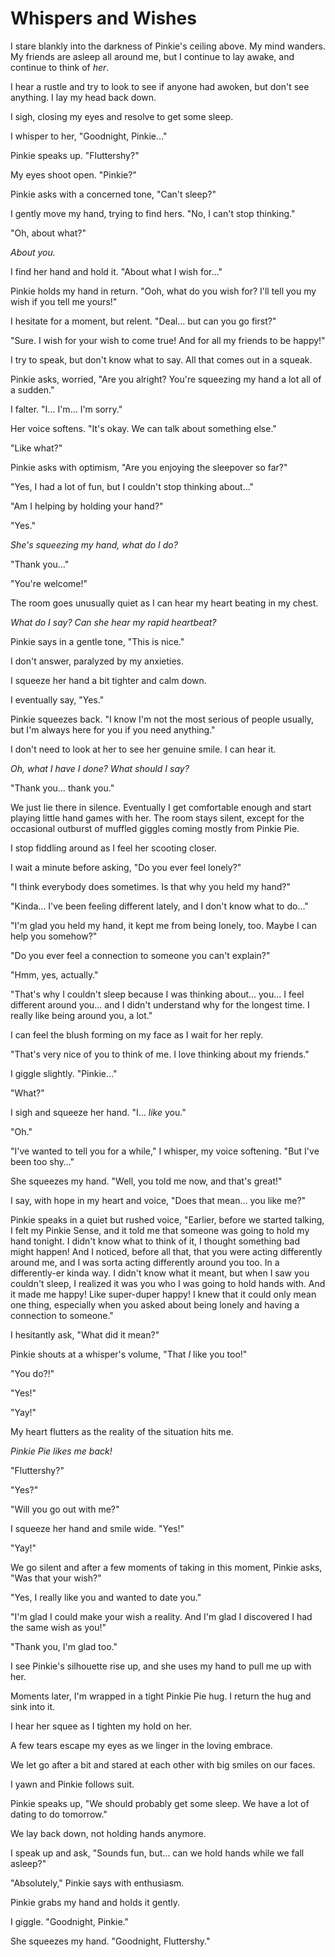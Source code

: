 # Whispers and Wishes

I stare blankly into the darkness of Pinkie's ceiling above. My mind wanders. My friends are asleep all around me, but I continue to lay awake, and continue to think of *her*.

I hear a rustle and try to look to see if anyone had awoken, but don't see anything. I lay my head back down.

I sigh, closing my eyes and resolve to get some sleep.

I whisper to her, "Goodnight, Pinkie…"

Pinkie speaks up. "Fluttershy?"

My eyes shoot open. "Pinkie?"

Pinkie asks with a concerned tone, "Can't sleep?"

I gently move my hand, trying to find hers. "No, I can't stop thinking."

"Oh, about what?"

*About you.*

I find her hand and hold it. "About what I wish for…"

Pinkie holds my hand in return. "Ooh, what do you wish for? I'll tell you my wish if you tell me yours!"

I hesitate for a moment, but relent. "Deal… but can you go first?"

"Sure. I wish for your wish to come true! And for all my friends to be happy!"

I try to speak, but don't know what to say. All that comes out in a squeak.

Pinkie asks, worried, "Are you alright? You're squeezing my hand a lot all of a sudden."

I falter. "I… I'm… I'm sorry."

Her voice softens. "It's okay. We can talk about something else."

"Like what?"

Pinkie asks with optimism, "Are you enjoying the sleepover so far?"

"Yes, I had a lot of fun, but I couldn't stop thinking about…"

"Am I helping by holding your hand?"

"Yes."

*She's squeezing my hand, what do I do?*

"Thank you…"

"You're welcome!"

The room goes unusually quiet as I can hear my heart beating in my chest.

*What do I say? Can she hear my rapid heartbeat?*

Pinkie says in a gentle tone, "This is nice."

I don't answer, paralyzed by my anxieties.

I squeeze her hand a bit tighter and calm down.

I eventually say, "Yes."

Pinkie squeezes back. "I know I'm not the most serious of people usually, but I'm always here for you if you need anything."

I don't need to look at her to see her genuine smile. I can hear it.

*Oh, what I have I done? What should I say?*

"Thank you… thank you."

We just lie there in silence. Eventually I get comfortable enough and start playing little hand games with her. The room stays silent, except for the occasional outburst of muffled giggles coming mostly from Pinkie Pie.

I stop fiddling around as I feel her scooting closer.

I wait a minute before asking, "Do you ever feel lonely?"

"I think everybody does sometimes. Is that why you held my hand?"

"Kinda… I've been feeling different lately, and I don't know what to do…"

"I'm glad you held my hand, it kept me from being lonely, too. Maybe I can help you somehow?"

"Do you ever feel a connection to someone you can't explain?"

"Hmm, yes, actually."

"That's why I couldn't sleep because I was thinking about… you… I feel different around you… and I didn't understand why for the longest time. I really like being around you, a lot."

I can feel the blush forming on my face as I wait for her reply.

"That's very nice of you to think of me. I love thinking about my friends."

I giggle slightly. "Pinkie…"

"What?"

I sigh and squeeze her hand. "I… *like* you."

"Oh."

"I've wanted to tell you for a while," I whisper, my voice softening. "But I've been too shy…"

She squeezes my hand. "Well, you told me now, and that's great!"

I say, with hope in my heart and voice, "Does that mean… you like me?"

Pinkie speaks in a quiet but rushed voice, "Earlier, before we started talking, I felt my Pinkie Sense, and it told me that someone was going to hold my hand tonight. I didn't know what to think of it, I thought something bad might happen! And I noticed, before all that, that you were acting differently around me, and I was sorta acting differently around you too. In a differently-er kinda way. I didn't know what it meant, but when I saw you couldn't sleep, I realized it was you who I was going to hold hands with. And it made me happy! Like super-duper happy! I knew that it could only mean one thing, especially when you asked about being lonely and having a connection to someone."

I hesitantly ask, "What did it mean?"

Pinkie shouts at a whisper's volume, "That *I* like you too!"

"You do?!"

"Yes!"

"Yay!"

My heart flutters as the reality of the situation hits me.

*Pinkie Pie likes me back!*

"Fluttershy?"

"Yes?"

"Will you go out with me?"

I squeeze her hand and smile wide. "Yes!"

"Yay!"

We go silent and after a few moments of taking in this moment, Pinkie asks, "Was that your wish?"

"Yes, I really like you and wanted to date you."

"I'm glad I could make your wish a reality. And I'm glad I discovered I had the same wish as you!"

"Thank you, I'm glad too."

I see Pinkie's silhouette rise up, and she uses my hand to pull me up with her.

Moments later, I'm wrapped in a tight Pinkie Pie hug. I return the hug and sink into it.

I hear her squee as I tighten my hold on her.

A few tears escape my eyes as we linger in the loving embrace.

We let go after a bit and stared at each other with big smiles on our faces.

I yawn and Pinkie follows suit.

Pinkie speaks up, "We should probably get some sleep. We have a lot of dating to do tomorrow."

We lay back down, not holding hands anymore.

I speak up and ask, "Sounds fun, but… can we hold hands while we fall asleep?"

"Absolutely," Pinkie says with enthusiasm.

Pinkie grabs my hand and holds it gently.

I giggle. "Goodnight, Pinkie."

She squeezes my hand. "Goodnight, Fluttershy."
